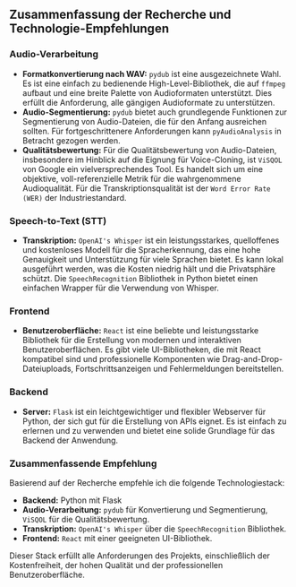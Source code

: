 ## Zusammenfassung der Recherche und Technologie-Empfehlungen

### Audio-Verarbeitung

*   **Formatkonvertierung nach WAV:** `pydub` ist eine ausgezeichnete Wahl. Es ist eine einfach zu bedienende High-Level-Bibliothek, die auf `ffmpeg` aufbaut und eine breite Palette von Audioformaten unterstützt. Dies erfüllt die Anforderung, alle gängigen Audioformate zu unterstützen.
*   **Audio-Segmentierung:** `pydub` bietet auch grundlegende Funktionen zur Segmentierung von Audio-Dateien, die für den Anfang ausreichen sollten. Für fortgeschrittenere Anforderungen kann `pyAudioAnalysis` in Betracht gezogen werden.
*   **Qualitätsbewertung:** Für die Qualitätsbewertung von Audio-Dateien, insbesondere im Hinblick auf die Eignung für Voice-Cloning, ist `ViSQOL` von Google ein vielversprechendes Tool. Es handelt sich um eine objektive, voll-referenzielle Metrik für die wahrgenommene Audioqualität. Für die Transkriptionsqualität ist der `Word Error Rate (WER)` der Industriestandard.

### Speech-to-Text (STT)

*   **Transkription:** `OpenAI's Whisper` ist ein leistungsstarkes, quelloffenes und kostenloses Modell für die Spracherkennung, das eine hohe Genauigkeit und Unterstützung für viele Sprachen bietet. Es kann lokal ausgeführt werden, was die Kosten niedrig hält und die Privatsphäre schützt. Die `SpeechRecognition` Bibliothek in Python bietet einen einfachen Wrapper für die Verwendung von Whisper.

### Frontend

*   **Benutzeroberfläche:** `React` ist eine beliebte und leistungsstarke Bibliothek für die Erstellung von modernen und interaktiven Benutzeroberflächen. Es gibt viele UI-Bibliotheken, die mit React kompatibel sind und professionelle Komponenten wie Drag-and-Drop-Dateiuploads, Fortschrittsanzeigen und Fehlermeldungen bereitstellen.

### Backend

*   **Server:** `Flask` ist ein leichtgewichtiger und flexibler Webserver für Python, der sich gut für die Erstellung von APIs eignet. Es ist einfach zu erlernen und zu verwenden und bietet eine solide Grundlage für das Backend der Anwendung.

### Zusammenfassende Empfehlung

Basierend auf der Recherche empfehle ich die folgende Technologiestack:

*   **Backend:** Python mit Flask
*   **Audio-Verarbeitung:** `pydub` für Konvertierung und Segmentierung, `ViSQOL` für die Qualitätsbewertung.
*   **Transkription:** `OpenAI's Whisper` über die `SpeechRecognition` Bibliothek.
*   **Frontend:** `React` mit einer geeigneten UI-Bibliothek.

Dieser Stack erfüllt alle Anforderungen des Projekts, einschließlich der Kostenfreiheit, der hohen Qualität und der professionellen Benutzeroberfläche.


